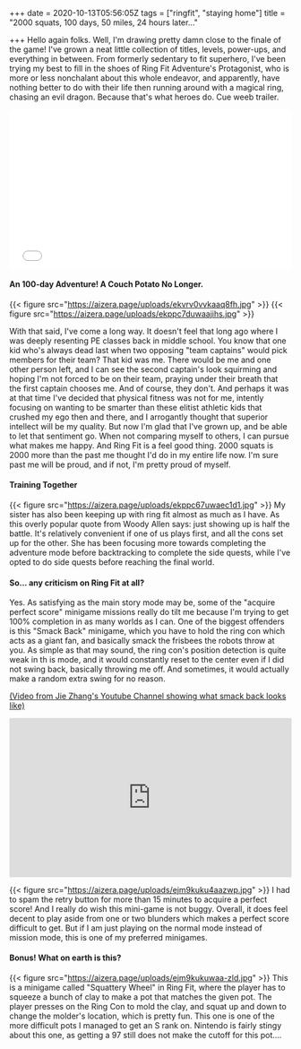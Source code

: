 +++
date = 2020-10-13T05:56:05Z
tags = ["ringfit", "staying home"]
title = "2000 squats, 100 days, 50 miles, 24 hours later..."

+++
Hello again folks. Well, I'm drawing pretty damn close to the finale of the game! I've grown a neat little collection of titles, levels, power-ups, and everything in between. From formerly sedentary to fit superhero, I've been trying my best to fill in the shoes of Ring Fit Adventure's Protagonist, who is more or less nonchalant about this whole endeavor, and apparently, have nothing better to do with their life then running around with a magical ring, chasing an evil dragon. Because that's what heroes do. Cue weeb trailer.

<style>.embed-container { position: relative; padding-bottom: 56.25%; height: 0; overflow: hidden; max-width: 100%; } .embed-container iframe, .embed-container object, .embed-container embed { position: absolute; top: 0; left: 0; width: 100%; height: 100%; }</style><div class='embed-container'><iframe src='[https://www.youtube.com/embed/u4yhUjKZ_yM](https://www.youtube.com/embed/u4yhUjKZ_yM "https://www.youtube.com/embed/u4yhUjKZ_yM")' frameborder='0' allowfullscreen></iframe></div>

#### An 100-day Adventure! A Couch Potato No Longer.

{{< figure src="https://aizera.page/uploads/ekvrv0vvkaaq8fh.jpg" >}}
{{< figure src="https://aizera.page/uploads/ekppc7duwaajihs.jpg" >}}

With that said, I've come a long way. It doesn't feel that long ago where I was deeply resenting PE classes back in middle school. You know that one kid who's always dead last when two opposing "team captains" would pick members for their team? That kid was me. There would be me and one other person left, and I can see the second captain's look squirming and hoping I'm not forced to be on their team, praying under their breath that the first captain chooses me. And of course, they don't. And perhaps it was at that time I've decided that physical fitness was not for me, intently focusing on wanting to be smarter than these elitist athletic kids that crushed my ego then and there, and I arrogantly thought that superior intellect will be my quality. But now I'm glad that I've grown up, and be able to let that sentiment go. When not comparing myself to others, I can pursue what makes me happy. And Ring Fit is a feel good thing. 2000 squats is 2000 more than the past me thought I'd do in my entire life now. I'm sure past me will be proud, and if not, I'm pretty proud of myself.

#### Training Together

{{< figure src="https://aizera.page/uploads/ekppc67uwaec1d1.jpg" >}}
My sister has also been keeping up with ring fit almost as much as I have. As this overly popular quote from Woody Allen says: just showing up is half the battle. It's relatively convenient if one of us plays first, and all the cons set up for the other. She has been focusing more towards completing the adventure mode before backtracking to complete the side quests, while I've opted to do side quests before reaching the final world.

#### So... any criticism on Ring Fit at all?

Yes. As satisfying as the main story mode may be, some of the "acquire perfect score" minigame missions really do tilt me because I'm trying to get 100% completion in as many worlds as I can. One of the biggest offenders is this "Smack Back" minigame, which you have to hold the ring con which acts as a giant fan, and basically smack the frisbees the robots throw at you. As simple as that may sound, the ring con's position detection is quite weak in th is mode, and it would constantly reset to the center even if I did not swing back, basically throwing me off. And sometimes, it would actually make a random extra swing for no reason.

[(Video from Jie Zhang's Youtube Channel showing what smack back looks like)](https://www.youtube.com/watch?v=YQDtJtGxF50)
<style>.embed-container { position: relative; padding-bottom: 56.25%; height: 0; overflow: hidden; max-width: 100%; } .embed-container iframe, .embed-container object, .embed-container embed { position: absolute; top: 0; left: 0; width: 100%; height: 100%; }</style><div class='embed-container'><iframe src='https://www.youtube.com/embed/YQDtJtGxF50' frameborder='0' allowfullscreen></iframe></div>

{{< figure src="https://aizera.page/uploads/ejm9kuku4aazwp.jpg" >}}
I had to spam the retry button for more than 15 minutes to acquire a perfect score! And I really do wish this mini-game is not buggy. Overall, it does feel decent to play aside from one or two blunders which makes a perfect score difficult to get. But if I am just playing on the normal mode instead of mission mode, this is one of my preferred minigames.

#### Bonus! What on earth is this?

{{< figure src="https://aizera.page/uploads/ejm9kukuwaa-zld.jpg" >}}
This is a minigame called "Squattery Wheel" in Ring Fit, where the player has to squeeze a bunch of clay to make a pot that matches the given pot. The player presses on the Ring Con to mold the clay, and squat up and down to change the molder's location, which is pretty fun. This one is one of the more difficult pots I managed to get an S rank on. Nintendo is fairly stingy about this one, as getting a 97 still does not make the cutoff for this pot....